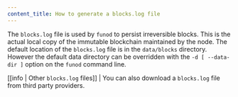 ```yaml
---
content_title: How to generate a blocks.log file
---
```


The `blocks.log` file is used by `funod` to persist irreversible blocks. This is the actual local copy of the immutable blockchain maintained by the node. The default location of the `blocks.log` file is in the `data/blocks` directory. However the default data directory can be overridden with the `-d [ --data-dir ]` option on the `funod` command line.

[[info | Other `blocks.log` files]]
| You can also download a `blocks.log` file from third party providers.
